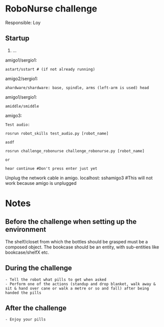 # RoboNurse challenge

Responsible: Loy

## Startup

1. ...

amigo1/sergio1:

    astart/sstart # (if not already running)

amigo2/sergio1:

    ahardware/shardware: base, spindle, arms (left-arm is used) head

amigo1/sergio1:

    amiddle/smiddle

amigo3:

    Test audio:

    rosrun robot_skills test_audio.py [robot_name]

    asdf

    rosrun challenge_robonurse challenge_robonurse.py [robot_name]

    or

    hear continue #Don't press enter just yet

Unplug the network cable in amigo.
localhost:
    sshamigo3 #This will not work because amigo is unplugged

# Notes

Before the challenge when setting up the environment
----------------------------------------------------
The shelf/closet from which the bottles should be grasped must be a composed object. 
The bookcase should be an entity, with sub-entities like bookcase/shelfX etc. 

During the challenge
--------------------

    - Tell the robot what pills to get when asked
    - Perform one of the actions (standup and drop blanket, walk away & sit & hand over cane or walk a metre or so and fall) after being handed the pills

After the challenge
-------------------

    - Enjoy your pills